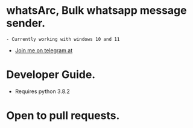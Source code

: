 # whatsArc, Bulk whatsapp message sender.
    - Currently working with windows 10 and 11
 - [Join me on telegram at](https://telegram.me/bulk_whatsapp_sender)
# Developer Guide.
 - Requires python 3.8.2
 
# Open to pull requests.


